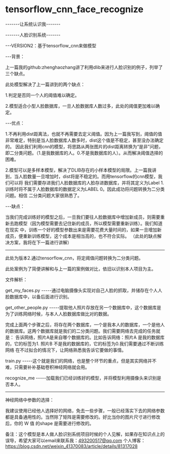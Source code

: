 # tensorflow_cnn_face_recognize
-------让系统认识我-------

-------人脸识别系统-------

---VERSION2：基于tensorflow_cnn来做模型

---背景：

上一篇我的github:zhenghaozhang讲了利用dlib来进行人脸识别的例子，列举了三个缺点。

此处模型解决了上一篇讲到的两个缺点：

1.判定是否同一个人的阈值难以确定。

2.模型适合小型人脸数据库，一旦人脸数据库人数过多，此处的阈值更加难以确定。

---优点：

1.不再利用dist距离法，也就不再需要去定义阈值。因为上一篇我写到，阈值的值非常难定，特别是当人脸数据库人数多时，dist这个值是不稳定，甚至没办法确定的。
因此我们利用cnn的模型，将思路从两张图片的dist距离转换为“是非”问题，即二分类问题。（1.是我数据库的人。0.不是我数据库的人）。从而解决阈值选择的困难。

2.模型可以是多样本模型，解决了DLIB存在的小样本模型的局限。上一篇我讲到，当人脸数量一旦增加时，dist将是不稳定的。而用tensorflow的cnn模型，我们可以将
我们需要存进我们人脸数据库的人脸存进数据库，并将其定义为Label 1.训练时将不属于人脸数据库的数据定义为LABEL 0。因此成功将问题转换为二分类问题。相信
二分类问题大家很熟悉了。

---缺点：

当我们完成训练好的模型之后，一旦我们要往人脸数据库中增加新成员，则需要重新去跑模型（因为模型需要去记住新的成员，所以模型需要重新训练）。我们知道在现实
中，训练一个好的模型参数出来是需要花费大量时间的，如果一旦增加新成员，便重新训练模型，这个成本是相当高的，也不符合实际。
（此处的缺点解决方案，我将在下一篇进行讲解）

------------------------------------------------------------------------------

此处为版本2.通过tensorflow_cnn，将定阈值问题转换为二分类问题。

此处案例为了简便讲解和与上一篇的案例做对比，依旧以识别本人项目为主。

文件解析：

get_my_faces.py -----通过电脑摄像头实现对自己人脸的抓取，并储存在个人人脸数据库中，以备后面进行识别。

get_other_people.py -----提取他人照片存放在另一个数据库中，这个数据库是为了训练网络时候，与本人人脸数据库做比对的数据。

完成上面两个步骤之后，将存在两个数据库，一个是我本人的数据库，一个是他人的数据库。这两个数据库就是我们的二分类问题。我们需要网络去完成的任务就是：
告诉网络，照片A是来自哪个数据库的。比如告诉网络：照片A 是我的数据库的，它的标签为1. 照片B 不是我的数据库的，它的标签为0.我们需要通过不断训练网络
在不过拟合的情况下，让网络熟悉我告诉它要做的事情。

train.py -----这个就是我们的网络，也是整个环节的重点，但是其实网络并不难，只需要补补基础卷积神经网络就会用。

recognize_me  -----加载我们已经训练好的模型，并将模型利用摄像头来识别是否本人。

-------------------------------------------------------------------------------

神经网络中参数的选择：

我建议使用已经他人选择好的网络，免去一些步骤，一般已经落实下去的网络参数都是具备通用性的。当然除了矩阵是需要修改的。好比当你的图片尺寸进行修改后，你的
W 值 的shape 是需要进行修改的。

备注：这个模型是本人做人脸识别系统项目时候的个人见解，如果存在知识点上的误导，希望大家可以email来联系我：493200517@qq.com
个人博客：https://blog.csdn.net/weixin_41370083/article/details/81317028
